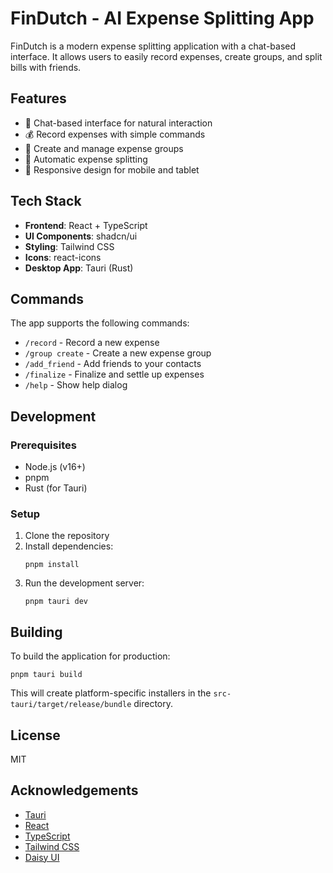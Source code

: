 # FinDutch - AI Expense Splitting App

FinDutch is a modern expense splitting application with a chat-based interface. It allows users to easily record expenses, create groups, and split bills with friends.

## Features

- 💬 Chat-based interface for natural interaction
- 💰 Record expenses with simple commands
- 👥 Create and manage expense groups
- 🧮 Automatic expense splitting
- 📱 Responsive design for mobile and tablet

## Tech Stack

- **Frontend**: React + TypeScript
- **UI Components**: shadcn/ui
- **Styling**: Tailwind CSS
- **Icons**: react-icons
- **Desktop App**: Tauri (Rust)

## Commands

The app supports the following commands:

- `/record` - Record a new expense
- `/group create` - Create a new expense group
- `/add_friend` - Add friends to your contacts
- `/finalize` - Finalize and settle up expenses
- `/help` - Show help dialog

## Development

### Prerequisites

- Node.js (v16+)
- pnpm
- Rust (for Tauri)

### Setup

1. Clone the repository
2. Install dependencies:
   ```
   pnpm install
   ```
3. Run the development server:
   ```
   pnpm tauri dev
   ```

## Building

To build the application for production:

```
pnpm tauri build
```

This will create platform-specific installers in the `src-tauri/target/release/bundle` directory.

## License

MIT

## Acknowledgements

- [Tauri](https://tauri.app/)
- [React](https://reactjs.org/)
- [TypeScript](https://www.typescriptlang.org/)
- [Tailwind CSS](https://tailwindcss.com/)
- [Daisy UI](https://daisyui.com/docs/)

